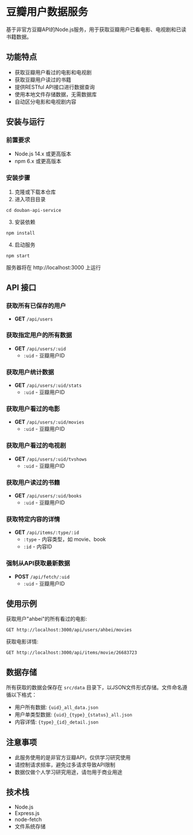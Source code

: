 # 豆瓣用户数据服务

基于非官方豆瓣API的Node.js服务，用于获取豆瓣用户已看电影、电视剧和已读书籍数据。

## 功能特点

- 获取豆瓣用户看过的电影和电视剧
- 获取豆瓣用户读过的书籍
- 提供RESTful API接口进行数据查询
- 使用本地文件存储数据，无需数据库
- 自动区分电影和电视剧内容

## 安装与运行

### 前置要求

- Node.js 14.x 或更高版本
- npm 6.x 或更高版本

### 安装步骤

1. 克隆或下载本仓库
2. 进入项目目录
```
cd douban-api-service
```
3. 安装依赖
```
npm install
```
4. 启动服务
```
npm start
```

服务器将在 http://localhost:3000 上运行

## API 接口

### 获取所有已保存的用户
- **GET** `/api/users`

### 获取指定用户的所有数据
- **GET** `/api/users/:uid`
  - `:uid` - 豆瓣用户ID

### 获取用户统计数据
- **GET** `/api/users/:uid/stats`
  - `:uid` - 豆瓣用户ID

### 获取用户看过的电影
- **GET** `/api/users/:uid/movies`
  - `:uid` - 豆瓣用户ID

### 获取用户看过的电视剧
- **GET** `/api/users/:uid/tvshows`
  - `:uid` - 豆瓣用户ID

### 获取用户读过的书籍
- **GET** `/api/users/:uid/books`
  - `:uid` - 豆瓣用户ID

### 获取特定内容的详情
- **GET** `/api/items/:type/:id`
  - `:type` - 内容类型，如 movie、book
  - `:id` - 内容ID

### 强制从API获取最新数据
- **POST** `/api/fetch/:uid`
  - `:uid` - 豆瓣用户ID

## 使用示例

获取用户"ahbei"的所有看过的电影:
```
GET http://localhost:3000/api/users/ahbei/movies
```

获取电影详情:
```
GET http://localhost:3000/api/items/movie/26683723
```

## 数据存储

所有获取的数据会保存在 `src/data` 目录下，以JSON文件形式存储。文件命名遵循以下格式：

- 用户所有数据: `{uid}_all_data.json`
- 用户单类型数据: `{uid}_{type}_{status}_all.json`
- 内容详情: `{type}_{id}_detail.json`

## 注意事项

- 此服务使用的是非官方豆瓣API，仅供学习研究使用
- 请控制请求频率，避免过多请求导致API限制
- 数据仅做个人学习研究用途，请勿用于商业用途

## 技术栈

- Node.js
- Express.js
- node-fetch
- 文件系统存储 